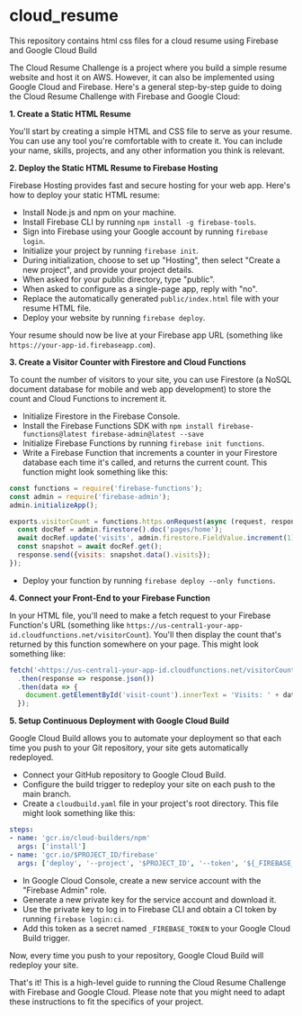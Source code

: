 # cloud_resume
This repository contains html css files for a cloud resume using Firebase and Google Cloud Build

The Cloud Resume Challenge is a project where you build a simple resume website and host it on AWS. However, it can also be implemented using Google Cloud and Firebase. Here's a general step-by-step guide to doing the Cloud Resume Challenge with Firebase and Google Cloud:

**1. Create a Static HTML Resume**

You'll start by creating a simple HTML and CSS file to serve as your resume. You can use any tool you're comfortable with to create it. You can include your name, skills, projects, and any other information you think is relevant.

**2. Deploy the Static HTML Resume to Firebase Hosting**

Firebase Hosting provides fast and secure hosting for your web app. Here's how to deploy your static HTML resume:

- Install Node.js and npm on your machine.
- Install Firebase CLI by running `npm install -g firebase-tools`.
- Sign into Firebase using your Google account by running `firebase login`.
- Initialize your project by running `firebase init`.
- During initialization, choose to set up "Hosting", then select "Create a new project", and provide your project details.
- When asked for your public directory, type "public".
- When asked to configure as a single-page app, reply with "no".
- Replace the automatically generated `public/index.html` file with your resume HTML file.
- Deploy your website by running `firebase deploy`.

Your resume should now be live at your Firebase app URL (something like `https://your-app-id.firebaseapp.com`).

**3. Create a Visitor Counter with Firestore and Cloud Functions**

To count the number of visitors to your site, you can use Firestore (a NoSQL document database for mobile and web app development) to store the count and Cloud Functions to increment it.

- Initialize Firestore in the Firebase Console.
- Install the Firebase Functions SDK with `npm install firebase-functions@latest firebase-admin@latest --save`
- Initialize Firebase Functions by running `firebase init functions`.
- Write a Firebase Function that increments a counter in your Firestore database each time it's called, and returns the current count. This function might look something like this:

```jsx
const functions = require('firebase-functions');
const admin = require('firebase-admin');
admin.initializeApp();

exports.visitorCount = functions.https.onRequest(async (request, response) => {
  const docRef = admin.firestore().doc('pages/home');
  await docRef.update('visits', admin.firestore.FieldValue.increment(1));
  const snapshot = await docRef.get();
  response.send({visits: snapshot.data().visits});
});

```

- Deploy your function by running `firebase deploy --only functions`.

**4. Connect your Front-End to your Firebase Function**

In your HTML file, you'll need to make a fetch request to your Firebase Function's URL (something like `https://us-central1-your-app-id.cloudfunctions.net/visitorCount`). You'll then display the count that's returned by this function somewhere on your page. This might look something like:

```jsx
fetch('<https://us-central1-your-app-id.cloudfunctions.net/visitorCount>')
  .then(response => response.json())
  .then(data => {
    document.getElementById('visit-count').innerText = 'Visits: ' + data.visits;
  });

```

**5. Setup Continuous Deployment with Google Cloud Build**

Google Cloud Build allows you to automate your deployment so that each time you push to your Git repository, your site gets automatically redeployed.

- Connect your GitHub repository to Google Cloud Build.
- Configure the build trigger to redeploy your site on each push to the main branch.
- Create a `cloudbuild.yaml` file in your project's root directory. This file might look something like this:

```yaml
steps:
- name: 'gcr.io/cloud-builders/npm'
  args: ['install']
- name: 'gcr.io/$PROJECT_ID/firebase'
  args: ['deploy', '--project', '$PROJECT_ID', '--token', '${_FIREBASE_TOKEN}']

```

- In Google Cloud Console, create a new service account with the "Firebase Admin" role.
- Generate a new private key for the service account and download it.
- Use the private key to log in to Firebase CLI and obtain a CI token by running `firebase login:ci`.
- Add this token as a secret named `_FIREBASE_TOKEN` to your Google Cloud Build trigger.

Now, every time you push to your repository, Google Cloud Build will redeploy your site.

That's it! This is a high-level guide to running the Cloud Resume Challenge with Firebase and Google Cloud. Please note that you might need to adapt these instructions to fit the specifics of your project.
